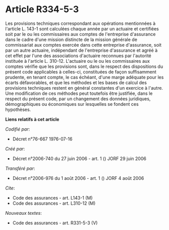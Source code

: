 # Article R334-5-3

Les provisions techniques correspondant aux opérations mentionnées à l'article L. 143-1 sont calculées chaque année par un
actuaire et certifiées soit par le ou les commissaires aux comptes de l'entreprise d'assurance dans le cadre d'une mission
distincte de la mission générale de commissariat aux comptes exercée dans cette entreprise d'assurance, soit par un autre
actuaire, indépendant de l'entreprise d'assurance et agréé à cet effet par l'une des associations d'actuaire reconnues par
l'autorité instituée à l'article L. 310-12. L'actuaire ou le ou les commissaires aux comptes vérifie que les provisions sont,
dans le respect des dispositions du présent code applicables à celles-ci, constituées de façon suffisamment prudente, en
tenant compte, le cas échéant, d'une marge adéquate pour les écarts défavorables, et que les méthodes et les bases de calcul
des provisions techniques restent en général constantes d'un exercice à l'autre. Une modification de ces méthodes peut
toutefois être justifiée, dans le respect du présent code, par un changement des données juridiques, démographiques ou
économiques sur lesquelles se fondent ces hypothèses.

**Liens relatifs à cet article**

_Codifié par_:

  - Décret n°76-667 1976-07-16

_Créé par_:

  - Décret n°2006-740 du 27 juin 2006 - art. 1 () JORF 29 juin 2006

_Transféré par_:

  - Décret n°2006-976 du 1 août 2006 - art. 1 () JORF 4 août 2006

_Cite_:

  - Code des assurances - art. L143-1 (M)
  - Code des assurances - art. L310-12 (M)

_Nouveaux textes_:

  - Code des assurances - art. R331-5-3 (V)
